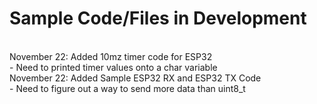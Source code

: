 <h1> Sample Code/Files in Development </h1>
<p>
<br>November 22: Added 10mz timer code for ESP32
<br>- Need to printed timer values onto a char variable 
<br>November 22: Added Sample ESP32 RX and ESP32 TX Code
<br>- Need to figure out a way to send more data than uint8_t


</p>
             
